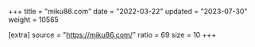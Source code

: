 +++
title = "miku86.com"
date = "2022-03-22"
updated = "2023-07-30"
weight = 10565

[extra]
source = "https://miku86.com/"
ratio = 69
size = 10
+++

